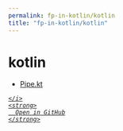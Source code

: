 ```yaml
---
permalink: fp-in-kotlin/kotlin
title: "fp-in-kotlin/kotlin"
---
```


# kotlin
<ul>
  <li>
    <a href="Pipe.kt">
      Pipe.kt
    </a>
  </li>
</ul>
<div class="social open-gh-btn my-4">
  <a class="btn btn-github" href="https://github.com/tobiasbriones/blog/tree/main/swe/lang/fp/kotlin/fp-in-kotlin/kotlin" target="_blank">
    <i class="fab fa-github">
      
    </i>
    <strong>
      Open in GitHub
    </strong>
  </a>
</div>